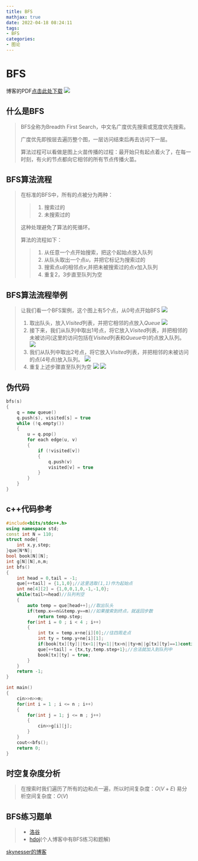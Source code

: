 ```yaml
---
title: BFS
mathjax: true
date: 2022-04-18 08:24:11
tags:
- BFS
categories:
- 图论
---
```

# BFS
博客的PDF[点击此处下载](https://skynesserblog.oss-cn-hangzhou.aliyuncs.com/BFS/temp/BFS.pdf)
![](https://skynesserblog.oss-cn-hangzhou.aliyuncs.com/BFS/temp/1650252623962.jpg)

## 什么是BFS
>BFS全称为Breadth First Search，中文名广度优先搜索或宽度优先搜索。
>
>广度优先即按层去遍历整个图，一层访问结束后再去访问下一层。
>
>算法过程可以看做是图上火苗传播的过程：最开始只有起点着火了，在每一时刻，有火的节点都向它相邻的所有节点传播火苗。

## BFS算法流程
>在标准的BFS中，所有的点被分为两种：
>>1. 搜索过的 
>>2. 未搜索过的
>
>这种处理避免了算法的死循环。
>
>算法的流程如下：
>>1. 从任意一个点开始搜索，把这个起始点放入队列
>>2. 从队头取出一个点$u$，并把它标记为搜索过的
>>3. 搜索点$u$的相邻点$v$,并把未被搜索过的点$v$加入队列
>>4. 重复2，3步直至队列为空

## BFS算法流程举例
>让我们看一个BFS案例，这个图上有5个点，从0号点开始BFS
![](https://skynesserblog.oss-cn-hangzhou.aliyuncs.com/BFS/temp/graph-bfs-step-0.webp)
>1. 取出队头，放入$Visited$列表，并把它相邻的点放入$Queue$
![](https://skynesserblog.oss-cn-hangzhou.aliyuncs.com/BFS/temp/graph-bfs-step-1.webp)
>2. 接下来，我们从队列中取出1号点，将它放入$Visited$列表，并把相邻的未被访问(这里的访问包括在$Visited$列表和$Queue$中)的点放入队列。
![](https://skynesserblog.oss-cn-hangzhou.aliyuncs.com/BFS/temp/graph-bfs-step-2_2.webp)
>3. 我们从队列中取出2号点，将它放入$Visited$列表，并把相邻的未被访问的点(4号点)放入队列。
![](https://skynesserblog.oss-cn-hangzhou.aliyuncs.com/BFS/temp/graph-bfs-step-3.webp)
>4. 重复上述步骤直至队列为空
![](https://skynesserblog.oss-cn-hangzhou.aliyuncs.com/BFS/temp/graph-bfs-step-4.webp)
![](https://skynesserblog.oss-cn-hangzhou.aliyuncs.com/BFS/temp/graph-bfs-step-5.webp)

## 伪代码
```cpp
bfs(s)
{
    q = new queue()
    q.push(s), visited[s] = true
    while (!q.empty())
    {
        u = q.pop()
        for each edge(u, v)
        {
            if (!visited[v]) 
            {
                q.push(v)
                visited[v] = true
            }
        }
    }
}
```

## c++代码参考

```cpp
#include<bits/stdc++.h>
using namespace std;
const int N = 110;
struct node{
    int x,y,step;
}que[N*N];
bool book[N][N];
int g[N][N],n,m;
int bfs()
{
    int head = 0,tail = -1;
    que[++tail] = {1,1,0};//这里选取(1,1)作为起始点
    int ne[4][2] = {1,0,0,1,0,-1,-1,0};
    while(tail>=head)//队列判空
    {
        auto temp = que[head++];//取出队头
        if(temp.x==n&&temp.y==m)//如果搜索到终点，就返回步数
            return temp.step;
        for(int i = 0 ; i < 4 ; i++)
        {
            int tx = temp.x+ne[i][0];//往四周走点
            int ty = temp.y+ne[i][1];
            if(book[tx][ty]||tx<1||ty<1||tx>n||ty>m||g[tx][ty]==1)continue;//判断走到的点是否合法
            que[++tail] = {tx,ty,temp.step+1};//合法就加入到队列中
            book[tx][ty] = true;
        }
    }
    return -1;
}

int main()
{
    cin>>n>>m;
    for(int i = 1 ; i <= n ; i++)
    {
        for(int j = 1; j <= m ; j++)
        {
            cin>>g[i][j];
        }
    }
    cout<<bfs();
    return 0;
}
```
## 时空复杂度分析
>在搜索时我们遍历了所有的边和点一遍，所以时间复杂度：$O(V+E)$
>易分析空间复杂度：$O(V)$


## BFS练习题单
>- [洛谷](https://www.luogu.com.cn/training/4861#problems)
>- [hdoj](https://acm.hdu.edu.cn/)(个人博客中有BFS练习和题解)

[skynesser的博客](https://skynesser.github.io/)


